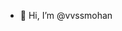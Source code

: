- 👋 Hi, I’m @vvssmohan

<!---
vvssmohan/vvssmohan is a ✨ special ✨ repository because its `README.md` (this file) appears on your GitHub profile.
You can click the Preview link to take a look at your changes.
--->
